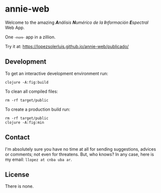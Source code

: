 # annie-web

Welcome to the amazing ***A****nálisis* ***N****umérico de la* ***I****nformación* ***E****spectral* Web App.

One <font size="1">-more-</font> app in a zillion.

Try it at: <https://lopezsolerluis.github.io/annie-web/publicado/>

## Development

To get an interactive development environment run:

    clojure -A:fig:build

To clean all compiled files:

    rm -rf target/public

To create a production build run:

	rm -rf target/public
	clojure -A:fig:min

## Contact

I'm absolutely sure you have no time at all for sending suggestions, advices or comments; not even for threatens. But, who knows? In any case, here is my email: `llopez at cnba uba ar`.

## License

There is none.
